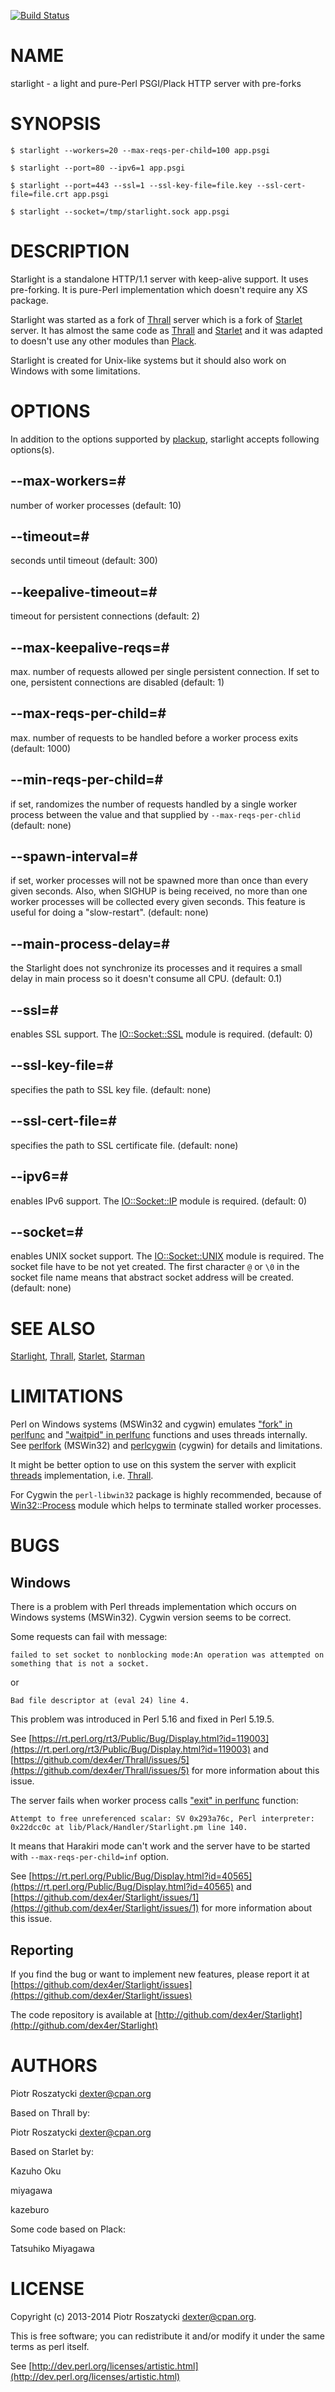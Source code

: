 [![Build Status](https://travis-ci.org/dex4er/Starlight.png?branch=master)](https://travis-ci.org/dex4er/Starlight)

# NAME

starlight - a light and pure-Perl PSGI/Plack HTTP server with pre-forks

# SYNOPSIS

    $ starlight --workers=20 --max-reqs-per-child=100 app.psgi

    $ starlight --port=80 --ipv6=1 app.psgi

    $ starlight --port=443 --ssl=1 --ssl-key-file=file.key --ssl-cert-file=file.crt app.psgi

    $ starlight --socket=/tmp/starlight.sock app.psgi

# DESCRIPTION

Starlight is a standalone HTTP/1.1 server with keep-alive support. It uses
pre-forking. It is pure-Perl implementation which doesn't require any XS
package.

Starlight was started as a fork of [Thrall](https://metacpan.org/pod/Thrall) server which is a fork of
[Starlet](https://metacpan.org/pod/Starlet) server. It has almost the same code as [Thrall](https://metacpan.org/pod/Thrall) and [Starlet](https://metacpan.org/pod/Starlet) and
it was adapted to doesn't use any other modules than [Plack](https://metacpan.org/pod/Plack).

Starlight is created for Unix-like systems but it should also work on Windows
with some limitations.

# OPTIONS

In addition to the options supported by [plackup](https://metacpan.org/pod/plackup), starlight accepts following
options(s).

## \--max-workers=\#

number of worker processes (default: 10)

## \--timeout=\#

seconds until timeout (default: 300)

## \--keepalive-timeout=\#

timeout for persistent connections (default: 2)

## \--max-keepalive-reqs=\#

max. number of requests allowed per single persistent connection.  If set to
one, persistent connections are disabled (default: 1)

## \--max-reqs-per-child=\#

max. number of requests to be handled before a worker process exits (default:
1000)

## \--min-reqs-per-child=\#

if set, randomizes the number of requests handled by a single worker process
between the value and that supplied by `--max-reqs-per-chlid` (default: none)

## \--spawn-interval=\#

if set, worker processes will not be spawned more than once than every given
seconds.  Also, when SIGHUP is being received, no more than one worker
processes will be collected every given seconds.  This feature is useful for
doing a "slow-restart". (default: none)

## \--main-process-delay=\#

the Starlight does not synchronize its processes and it requires a small delay in
main process so it doesn't consume all CPU. (default: 0.1)

## \--ssl=\#

enables SSL support. The [IO::Socket::SSL](https://metacpan.org/pod/IO::Socket::SSL) module is required. (default: 0)

## \--ssl-key-file=\#

specifies the path to SSL key file. (default: none)

## \--ssl-cert-file=\#

specifies the path to SSL certificate file. (default: none)

## \--ipv6=\#

enables IPv6 support. The [IO::Socket::IP](https://metacpan.org/pod/IO::Socket::IP) module is required. (default: 0)

## \--socket=\#

enables UNIX socket support. The [IO::Socket::UNIX](https://metacpan.org/pod/IO::Socket::UNIX) module is required. The
socket file have to be not yet created. The first character `@` or `\0` in
the socket file name means that abstract socket address will be created.
(default: none)

# SEE ALSO

[Starlight](https://metacpan.org/pod/Starlight),
[Thrall](https://metacpan.org/pod/Thrall),
[Starlet](https://metacpan.org/pod/Starlet),
[Starman](https://metacpan.org/pod/Starman)

# LIMITATIONS

Perl on Windows systems (MSWin32 and cygwin) emulates ["fork" in perlfunc](https://metacpan.org/pod/perlfunc#fork) and
["waitpid" in perlfunc](https://metacpan.org/pod/perlfunc#waitpid) functions and uses threads internally. See [perlfork](https://metacpan.org/pod/perlfork)
(MSWin32) and [perlcygwin](https://metacpan.org/pod/perlcygwin) (cygwin) for details and limitations.

It might be better option to use on this system the server with explicit
[threads](https://metacpan.org/pod/threads) implementation, i.e. [Thrall](https://metacpan.org/pod/Thrall).

For Cygwin the `perl-libwin32` package is highly recommended, because of
[Win32::Process](https://metacpan.org/pod/Win32::Process) module which helps to terminate stalled worker processes.

# BUGS

## Windows

There is a problem with Perl threads implementation which occurs on Windows
systems (MSWin32). Cygwin version seems to be correct.

Some requests can fail with message:

    failed to set socket to nonblocking mode:An operation was attempted on
    something that is not a socket.

or

    Bad file descriptor at (eval 24) line 4.

This problem was introduced in Perl 5.16 and fixed in Perl 5.19.5.

See [https://rt.perl.org/rt3/Public/Bug/Display.html?id=119003](https://rt.perl.org/rt3/Public/Bug/Display.html?id=119003) and
[https://github.com/dex4er/Thrall/issues/5](https://github.com/dex4er/Thrall/issues/5) for more information about this
issue.

The server fails when worker process calls ["exit" in perlfunc](https://metacpan.org/pod/perlfunc#exit) function:

    Attempt to free unreferenced scalar: SV 0x293a76c, Perl interpreter:
    0x22dcc0c at lib/Plack/Handler/Starlight.pm line 140.

It means that Harakiri mode can't work and the server have to be started with
`--max-reqs-per-child=inf` option.

See [https://rt.perl.org/Public/Bug/Display.html?id=40565](https://rt.perl.org/Public/Bug/Display.html?id=40565) and
[https://github.com/dex4er/Starlight/issues/1](https://github.com/dex4er/Starlight/issues/1) for more information about this
issue.

## Reporting

If you find the bug or want to implement new features, please report it at
[https://github.com/dex4er/Starlight/issues](https://github.com/dex4er/Starlight/issues)

The code repository is available at
[http://github.com/dex4er/Starlight](http://github.com/dex4er/Starlight)

# AUTHORS

Piotr Roszatycki <dexter@cpan.org>

Based on Thrall by:

Piotr Roszatycki <dexter@cpan.org>

Based on Starlet by:

Kazuho Oku

miyagawa

kazeburo

Some code based on Plack:

Tatsuhiko Miyagawa

# LICENSE

Copyright (c) 2013-2014 Piotr Roszatycki <dexter@cpan.org>.

This is free software; you can redistribute it and/or modify it under
the same terms as perl itself.

See [http://dev.perl.org/licenses/artistic.html](http://dev.perl.org/licenses/artistic.html)
